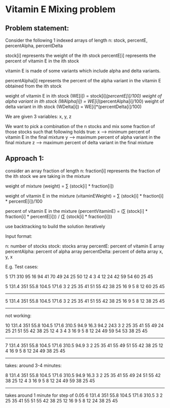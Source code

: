# Vitamin E Mixing problem

## Problem statement:
Consider the following 1 indexed arrays of length n:
    stock, percentE, percentAlpha, percentDelta

stock[i] represents the weight of the ith stock
percentE[i] represents the percent of vitamin E in the ith stock

vitamin E is made of some variants which include alpha and delta variants.

percentAlpha[i] represents the percent of the alpha variant in the vitamin E obtained from the ith stock

weight of vitamin E in ith stock (WE[i]) = stock[i]*(percentE[i]/100)
weight of alpha variant in ith stock (WAlpha[i]) = WE[i]*(percentAlpha[i]/100)
weight of delta variant in ith stock (WDelta[i]) = WE[i]*(percentDelta[i]/100)

We are given 3 variables: x, y, z

We want to pick a combination of the n stocks and  mix some fraction of those stocks such that following holds true:
    x --> minimum percent of vitamin E in the final mixture
    y --> maximum percent of alpha variant in the final mixture
    z --> maximum percent of delta variant in the final mixture

## Approach 1:
consider an array fraction of length n:
    fraction[i] represents the fraction of the ith stock we are taking in the mixture

weight of mixture (weight) = ∑ (stock[i] * fraction[i])

weight of vitamin E in the mixture (vitaminEWeight) = ∑ (stock[i] * fraction[i] * percentE[i])/100

percent of vitamin E in the mixture (percentVitaminE) = (∑ (stock[i] * fraction[i] * percentE[i])) / (∑ (stock[i] * fraction[i]))

use backtracking to build the solution iteratively

Input format:

n: number of stocks
stock: stocks array
percentE: percent of vitamin E array
percentAlpha: percent of alpha array
percentDelta: percent of delta array
x, y, x

E.g. Test cases:

5
171 310 95 16 94
41 70 49 24 25
50 12 4 3 4
12 24 42 59 54
60 25 45

5
131.4 351 55.8 104.5 171.6
3 2 25 35 41
51 55 42 38 25
16 9 5 8 12
60 25 45

--------------

5
131.4 351 55.8 104.5 171.6
3 2 25 35 41
51 55 42 38 25
16 9 5 8 12
38 25 45

--------------
not working:

10
131.4 351 55.8 104.5 171.6 310.5 94.9 16.3 94.2 243
3 2 25 35 41 55 49 24 25 21
51 55 42 38 25 12 4 3 4 3
16 9 5 8 12 24 49 59 54 53
38 25 45

-------------------------

7
131.4 351 55.8 104.5 171.6 310.5 94.9
3 2 25 35 41 55 49
51 55 42 38 25 12 4
16 9 5 8 12 24 49
38 25 45

------------------------
takes: around 3-4 minutes:

8
131.4 351 55.8 104.5 171.6 310.5 94.9 16.3
3 2 25 35 41 55 49 24
51 55 42 38 25 12 4 3
16 9 5 8 12 24 49 59
38 25 45

-------------------------
takes around 1 minute for step of 0.05
6
131.4 351 55.8 104.5 171.6 310.5
3 2 25 35 41 55
51 55 42 38 25 12
16 9 5 8 12 24
38 25 45


